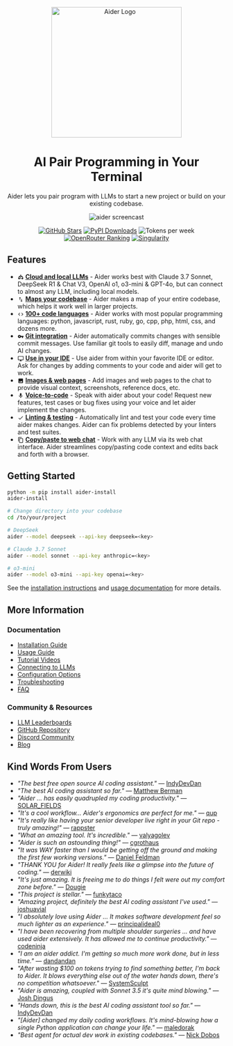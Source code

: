 <p align="center">
    <a href="https://aider.chat/"><img src="https://aider.chat/assets/logo.svg" alt="Aider Logo" width="300"></a>
</p>

<h1 align="center">
AI Pair Programming in Your Terminal
</h1>


<p align="center">
Aider lets you pair program with LLMs to start a new project or build on your existing codebase. 
</p>

<p align="center">
  <img
    src="https://aider.chat/assets/screencast.svg"
    alt="aider screencast"
  >
</p>

<p align="center">
<!--[[[cog
from scripts.badges import get_badges_md
text = get_badges_md()
cog.out(text)
]]]-->
  <a href="https://github.com/Aider-AI/aider/stargazers"><img alt="GitHub Stars" title="Total number of GitHub stars the Aider project has received"
src="https://img.shields.io/github/stars/Aider-AI/aider?style=flat-square&logo=github&color=f1c40f&labelColor=555555"/></a>
  <a href="https://pypi.org/project/aider-chat/"><img alt="PyPI Downloads" title="Total number of installations via pip from PyPI"
src="https://img.shields.io/badge/📦%20Installs-1.7M-2ecc71?style=flat-square&labelColor=555555"/></a>
  <img alt="Tokens per week" title="Number of tokens processed weekly by Aider users"
src="https://img.shields.io/badge/📈%20Tokens%2Fweek-15B-3498db?style=flat-square&labelColor=555555"/>
  <a href="https://openrouter.ai/"><img alt="OpenRouter Ranking" title="Aider's ranking among applications on the OpenRouter platform"
src="https://img.shields.io/badge/🏆%20OpenRouter-Top%2020-9b59b6?style=flat-square&labelColor=555555"/></a>
  <a href="https://aider.chat/HISTORY.html"><img alt="Singularity" title="Percentage of the new code in Aider's last release written by Aider itself"
src="https://img.shields.io/badge/🔄%20Singularity-92%25-e74c3c?style=flat-square&labelColor=555555"/></a>
<!--[[[end]]]-->  
</p>

## Features

- <svg class="mdi-icon" style="width:1em;height:1em;vertical-align:-0.2em" viewBox="0 0 24 24"><path d="M12,2A2,2 0 0,1 14,4C14,4.74 13.6,5.39 13,5.73V7H14A7,7 0 0,1 21,14H22V18H20V20H17V18H13V16H14A5,5 0 0,0 19,11H13V8H11V19H9V11H5A5,5 0 0,0 10,16H11V18H7V20H4V18H2V14H3A7,7 0 0,1 10,7H11V5.73C10.4,5.39 10,4.74 10,4A2,2 0 0,1 12,2Z" fill="currentColor"/></svg> **[Cloud and local LLMs](https://aider.chat/docs/llms.html)** - Aider works best with Claude 3.7 Sonnet, DeepSeek R1 & Chat V3, OpenAI o1, o3-mini & GPT-4o, but can connect to almost any LLM, including local models.
- <svg class="mdi-icon" style="width:1em;height:1em;vertical-align:-0.2em" viewBox="0 0 24 24"><path d="M9,3L5,7H8V14H10V7H13M16,17V10H14V17H11L15,21L19,17H16Z" fill="currentColor"/></svg> **[Maps your codebase](https://aider.chat/docs/repomap.html)** - Aider makes a map of your entire codebase, which helps it work well in larger projects.
- <svg class="mdi-icon" style="width:1em;height:1em;vertical-align:-0.2em" viewBox="0 0 24 24"><path d="M14.6,16.6L19.2,12L14.6,7.4L16,6L22,12L16,18L14.6,16.6M9.4,16.6L4.8,12L9.4,7.4L8,6L2,12L8,18L9.4,16.6Z" fill="currentColor"/></svg> **[100+ code languages](https://aider.chat/docs/languages.html)** - Aider works with most popular programming languages: python, javascript, rust, ruby, go, cpp, php, html, css, and dozens more.
- <svg class="mdi-icon" style="width:1em;height:1em;vertical-align:-0.2em" viewBox="0 0 24 24"><path d="M7,14A2,2 0 0,1 5,12A2,2 0 0,1 7,10A2,2 0 0,1 9,12A2,2 0 0,1 7,14M12.65,10C11.83,7.67 9.61,6 7,6A6,6 0 0,0 1,12A6,6 0 0,0 7,18C9.61,18 11.83,16.33 12.65,14H17V18H21V14H23V10H12.65Z" fill="currentColor"/></svg> **[Git integration](https://aider.chat/docs/git.html)** - Aider automatically commits changes with sensible commit messages. Use familiar git tools to easily diff, manage and undo AI changes.
- <svg class="mdi-icon" style="width:1em;height:1em;vertical-align:-0.2em" viewBox="0 0 24 24"><path d="M21,16H3V4H21M21,2H3C1.89,2 1,2.89 1,4V16A2,2 0 0,0 3,18H10V20H8V22H16V20H14V18H21A2,2 0 0,0 23,16V4C23,2.89 22.1,2 21,2Z" fill="currentColor"/></svg> **[Use in your IDE](https://aider.chat/docs/usage/watch.html)** - Use aider from within your favorite IDE or editor. Ask for changes by adding comments to your code and aider will get to work.
- <svg class="mdi-icon" style="width:1em;height:1em;vertical-align:-0.2em" viewBox="0 0 24 24"><path d="M8.5,13.5L11,16.5L14.5,12L19,18H5M21,19V5C21,3.89 20.1,3 19,3H5A2,2 0 0,0 3,5V19A2,2 0 0,0 5,21H19A2,2 0 0,0 21,19Z" fill="currentColor"/></svg> **[Images & web pages](https://aider.chat/docs/usage/images-urls.html)** - Add images and web pages to the chat to provide visual context, screenshots, reference docs, etc.
- <svg class="mdi-icon" style="width:1em;height:1em;vertical-align:-0.2em" viewBox="0 0 24 24"><path d="M12,2A3,3 0 0,1 15,5V11A3,3 0 0,1 12,14A3,3 0 0,1 9,11V5A3,3 0 0,1 12,2M19,11C19,14.53 16.39,17.44 13,17.93V21H11V17.93C7.61,17.44 5,14.53 5,11H7A5,5 0 0,0 12,16A5,5 0 0,0 17,11H19Z" fill="currentColor"/></svg> **[Voice-to-code](https://aider.chat/docs/usage/voice.html)** - Speak with aider about your code! Request new features, test cases or bug fixes using your voice and let aider implement the changes.
- <svg class="mdi-icon" style="width:1em;height:1em;vertical-align:-0.2em" viewBox="0 0 24 24"><path d="M21,7L9,19L3.5,13.5L4.91,12.09L9,16.17L19.59,5.59L21,7Z" fill="currentColor"/></svg> **[Linting & testing](https://aider.chat/docs/usage/lint-test.html)** - Automatically lint and test your code every time aider makes changes. Aider can fix problems detected by your linters and test suites.
- <svg class="mdi-icon" style="width:1em;height:1em;vertical-align:-0.2em" viewBox="0 0 24 24"><path d="M19,21H8V7H19M19,5H8A2,2 0 0,0 6,7V21A2,2 0 0,0 8,23H19A2,2 0 0,0 21,21V7A2,2 0 0,0 19,5M16,1H4A2,2 0 0,0 2,3V17H4V3H16V1Z" fill="currentColor"/></svg> **[Copy/paste to web chat](https://aider.chat/docs/usage/copypaste.html)** - Work with any LLM via its web chat interface. Aider streamlines copy/pasting code context and edits back and forth with a browser.

## Getting Started

```bash
python -m pip install aider-install
aider-install

# Change directory into your codebase
cd /to/your/project

# DeepSeek
aider --model deepseek --api-key deepseek=<key>

# Claude 3.7 Sonnet
aider --model sonnet --api-key anthropic=<key>

# o3-mini
aider --model o3-mini --api-key openai=<key>
```

See the [installation instructions](https://aider.chat/docs/install.html) and [usage documentation](https://aider.chat/docs/usage.html) for more details.

## More Information

### Documentation
- [Installation Guide](https://aider.chat/docs/install.html)
- [Usage Guide](https://aider.chat/docs/usage.html)
- [Tutorial Videos](https://aider.chat/docs/usage/tutorials.html)
- [Connecting to LLMs](https://aider.chat/docs/llms.html)
- [Configuration Options](https://aider.chat/docs/config.html)
- [Troubleshooting](https://aider.chat/docs/troubleshooting.html)
- [FAQ](https://aider.chat/docs/faq.html)

### Community & Resources
- [LLM Leaderboards](https://aider.chat/docs/leaderboards/)
- [GitHub Repository](https://github.com/Aider-AI/aider)
- [Discord Community](https://discord.gg/Tv2uQnR88V)
- [Blog](https://aider.chat/blog/)

## Kind Words From Users

- *"The best free open source AI coding assistant."* — [IndyDevDan](https://youtu.be/YALpX8oOn78)
- *"The best AI coding assistant so far."* — [Matthew Berman](https://www.youtube.com/watch?v=df8afeb1FY8)
- *"Aider ... has easily quadrupled my coding productivity."* — [SOLAR_FIELDS](https://news.ycombinator.com/item?id=36212100)
- *"It's a cool workflow... Aider's ergonomics are perfect for me."* — [qup](https://news.ycombinator.com/item?id=38185326)
- *"It's really like having your senior developer live right in your Git repo - truly amazing!"* — [rappster](https://github.com/Aider-AI/aider/issues/124)
- *"What an amazing tool. It's incredible."* — [valyagolev](https://github.com/Aider-AI/aider/issues/6#issue-1722897858)
- *"Aider is such an astounding thing!"* — [cgrothaus](https://github.com/Aider-AI/aider/issues/82#issuecomment-1631876700)
- *"It was WAY faster than I would be getting off the ground and making the first few working versions."* — [Daniel Feldman](https://twitter.com/d_feldman/status/1662295077387923456)
- *"THANK YOU for Aider! It really feels like a glimpse into the future of coding."* — [derwiki](https://news.ycombinator.com/item?id=38205643)
- *"It's just amazing. It is freeing me to do things I felt were out my comfort zone before."* — [Dougie](https://discord.com/channels/1131200896827654144/1174002618058678323/1174084556257775656)
- *"This project is stellar."* — [funkytaco](https://github.com/Aider-AI/aider/issues/112#issuecomment-1637429008)
- *"Amazing project, definitely the best AI coding assistant I've used."* — [joshuavial](https://github.com/Aider-AI/aider/issues/84)
- *"I absolutely love using Aider ... It makes software development feel so much lighter as an experience."* — [principalideal0](https://discord.com/channels/1131200896827654144/1133421607499595858/1229689636012691468)
- *"I have been recovering from multiple shoulder surgeries ... and have used aider extensively. It has allowed me to continue productivity."* — [codeninja](https://www.reddit.com/r/OpenAI/s/nmNwkHy1zG)
- *"I am an aider addict. I'm getting so much more work done, but in less time."* — [dandandan](https://discord.com/channels/1131200896827654144/1131200896827654149/1135913253483069470)
- *"After wasting $100 on tokens trying to find something better, I'm back to Aider. It blows everything else out of the water hands down, there's no competition whatsoever."* — [SystemSculpt](https://discord.com/channels/1131200896827654144/1131200896827654149/1178736602797846548)
- *"Aider is amazing, coupled with Sonnet 3.5 it's quite mind blowing."* — [Josh Dingus](https://discord.com/channels/1131200896827654144/1133060684540813372/1262374225298198548)
- *"Hands down, this is the best AI coding assistant tool so far."* — [IndyDevDan](https://www.youtube.com/watch?v=MPYFPvxfGZs)
- *"[Aider] changed my daily coding workflows. It's mind-blowing how a single Python application can change your life."* — [maledorak](https://discord.com/channels/1131200896827654144/1131200896827654149/1258453375620747264)
- *"Best agent for actual dev work in existing codebases."* — [Nick Dobos](https://twitter.com/NickADobos/status/1690408967963652097?s=20)
